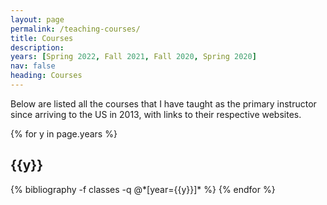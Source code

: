 ```yaml
---
layout: page
permalink: /teaching-courses/
title: Courses
description:
years: [Spring 2022, Fall 2021, Fall 2020, Spring 2020]
nav: false
heading: Courses
---
```


Below are listed all the courses that I have taught as the primary instructor since arriving to the US in 2013, with
links to their respective websites.  

<div class="publications">

{% for y in page.years %}
  <h2 class="year">{{y}}</h2>
  {% bibliography -f classes -q @*[year={{y}}]* %}
{% endfor %}

</div>